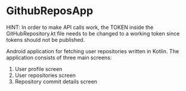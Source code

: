 # GithubReposApp
HINT: In order to make API calls work, the TOKEN inside the GitHubRepository.kt file needs to be changed to a working token since tokens should not be published.  

 Android application for fetching user repositories written in Kotlin. The application consists of three main screens:
 1) User profile screen
 2) User repositories screen
 3) Repository commit details screen
